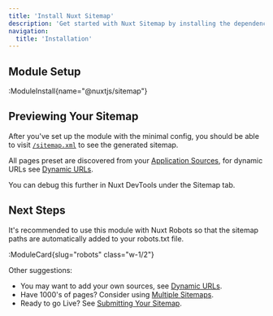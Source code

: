 ```yaml
---
title: 'Install Nuxt Sitemap'
description: 'Get started with Nuxt Sitemap by installing the dependency to your project.'
navigation:
  title: 'Installation'
---
```


## Module Setup

:ModuleInstall{name="@nuxtjs/sitemap"}

## Previewing Your Sitemap

After you've set up the module with the minimal config, you should be able to visit [`/sitemap.xml`](http://localhost:3000/sitemap.xml) to see the generated sitemap.

All pages preset are discovered from your [Application Sources](/docs/sitemap/getting-started/data-sources), for dynamic URLs see [Dynamic URLs](/docs/sitemap/guides/dynamic-urls).

You can debug this further in Nuxt DevTools under the Sitemap tab.

## Next Steps

It's recommended to use this module with Nuxt Robots so that the sitemap paths are automatically added to your robots.txt file.

:ModuleCard{slug="robots" class="w-1/2"}

Other suggestions:

- You may want to add your own sources, see [Dynamic URLs](/docs/sitemap/guides/dynamic-urls).
- Have 1000's of pages? Consider using [Multiple Sitemaps](/docs/sitemap/guides/multi-sitemaps).
- Ready to go Live? See [Submitting Your Sitemap](/docs/sitemap/guides/submitting-sitemap).
